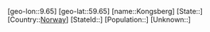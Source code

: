 ﻿---
location: [59.65,9.65]
type: City
tags:
- geo/City


SpocWebEntityId: 31557
isDeleted: false
confidential: public

---
[geo-lon::9.65]
[geo-lat::59.65]
[name::Kongsberg]
[State::]
[Country::[Norway](geo/Continent/Europe/Norway.md)]
[StateId::]
[Population::]
[Unknown::]

